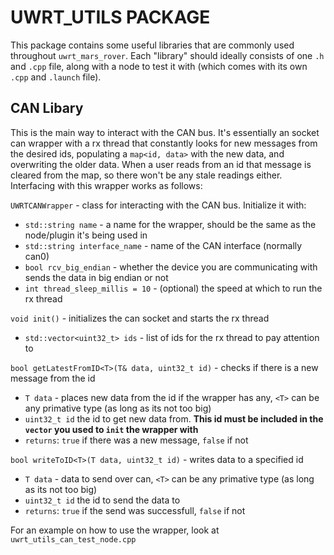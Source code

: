 # UWRT_UTILS PACKAGE

This package contains some useful libraries that are commonly used throughout `uwrt_mars_rover`. Each "library" should ideally consists of one `.h` and `.cpp` file, along with a node to test it with (which comes with its own `.cpp` and `.launch` file).

## CAN Libary

This is the main way to interact with the CAN bus. It's essentially an socket can wrapper with a rx thread that constantly looks for new messages from the desired ids, populating a `map<id, data>` with the new data, and overwriting the older data. When a user reads from an id that message is cleared from the map, so there won't be any stale readings either. Interfacing with this wrapper works as follows:

`UWRTCANWrapper` - class for interacting with the CAN bus. Initialize it with:
- `std::string name` - a name for the wrapper, should be the same as the node/plugin it's being used in
- `std::string interface_name` - name of the CAN interface (normally can0)
- `bool rcv_big_endian` - whether the device you are communicating with sends the data in big endian or not
- `int thread_sleep_millis = 10` - (optional) the speed at which to run the rx thread

`void init()` - initializes the can socket and starts the rx thread
- `std::vector<uint32_t> ids` - list of ids for the rx thread to pay attention to

`bool getLatestFromID<T>(T& data, uint32_t id)` - checks if there is a new message from the id
- `T data` - places new data from the id if the wrapper has any, `<T>` can be any primative type (as long as its not too big)
- `uint32_t id` the id to get new data from. __This id must be included in the `vector` you used to `init` the wrapper with__
- `returns`: `true` if there was a new message, `false` if not

`bool writeToID<T>(T data, uint32_t id)` - writes data to a specified id
- `T data` - data to send over can, `<T>` can be any primative type (as long as its not too big)
- `uint32_t id` the id to send the data to
- `returns`: `true` if the send was successfull, `false` if not

For an example on how to use the wrapper, look at `uwrt_utils_can_test_node.cpp`
